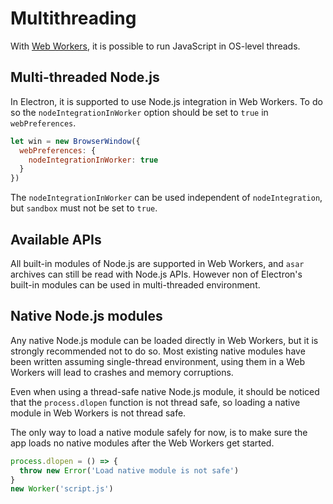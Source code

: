 # Multithreading

With [Web Workers][web-workers], it is possible to run JavaScript in OS-level
threads.

## Multi-threaded Node.js

In Electron, it is supported to use Node.js integration in Web Workers. To do
so the `nodeIntegrationInWorker` option should be set to `true` in
`webPreferences`.

```javascript
let win = new BrowserWindow({
  webPreferences: {
    nodeIntegrationInWorker: true
  }
})
```

The `nodeIntegrationInWorker` can be used independent of `nodeIntegration`, but
`sandbox` must not be set to `true`.

## Available APIs

All built-in modules of Node.js are supported in Web Workers, and `asar`
archives can still be read with Node.js APIs. However non of Electron's built-in
modules can be used in multi-threaded environment.

## Native Node.js modules

Any native Node.js module can be loaded directly in Web Workers, but it is
strongly recommended not to do so. Most existing native modules have been
written assuming single-thread environment, using them in a Web Workers will
lead to crashes and memory corruptions.

Even when using a thread-safe native Node.js module, it should be noticed that
the `process.dlopen` function is not thread safe, so loading a native module
in Web Workers is not thread safe.

The only way to load a native module safely for now, is to make sure the app
loads no native modules after the Web Workers get started.

```javascript
process.dlopen = () => {
  throw new Error('Load native module is not safe')
}
new Worker('script.js')
```

[web-workers]: https://developer.mozilla.org/en/docs/Web/API/Web_Workers_API/Using_web_workers
